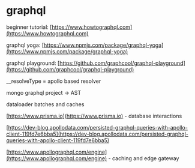 # graphql

beginner tutorial: [https://www.howtographql.com](https://www.howtographql.com)

graphql yoga: [https://www.npmjs.com/package/graphql-yoga](https://www.npmjs.com/package/graphql-yoga)

graphql playground: [https://github.com/graphcool/graphql-playground](https://github.com/graphcool/graphql-playground)

\_\_resolveType = apollo based resolver

mongo graphql project -&gt; AST

dataloader batches and caches

[https://www.prisma.io](https://www.prisma.io) - database interactions

[https://dev-blog.apollodata.com/persisted-graphql-queries-with-apollo-client-119fd7e6bba5](https://dev-blog.apollodata.com/persisted-graphql-queries-with-apollo-client-119fd7e6bba5)

[https://www.apollographql.com/engine](https://www.apollographql.com/engine) - caching and edge gateway

